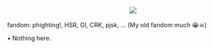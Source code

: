 ㅤㅤㅤㅤㅤㅤㅤㅤㅤㅤㅤㅤㅤㅤㅤㅤㅤㅤㅤㅤㅤㅤ![](https://komarev.com/ghpvc/?username=Kappianu&label=✦&color=grey&base=0)

fandom: phighting!, HSR, GI, CRK, pjsk, ... (My old fandom much 😭☠)

• Nothing here.

